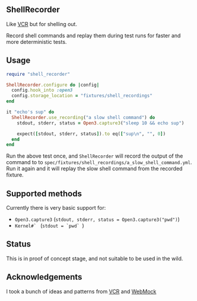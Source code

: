 ShellRecorder
-------------

Like [VCR](https://github.com/vcr/vcr) but for shelling out.

Record shell commands and replay them during test runs for faster and more
deterministic tests.

## Usage

```ruby
require "shell_recorder"

ShellRecorder.configure do |config|
  config.hook_into :open3
  config.storage_location = "fixtures/shell_recordings"
end

it "echo's sup" do
  ShellRecorder.use_recording("a slow shell command") do
    stdout, stderr, status = Open3.capture3("sleep 10 && echo sup")

    expect([stdout, stderr, status]).to eq(["sup\n", "", 0])
  end
end
```

Run the above test once, and `ShellRecorder` will record the output of the
command to to `spec/fixtures/shell_recordings/a_slow_shell_command.yml`. Run it
again and it will replay the slow shell command from the recorded fixture.


## Supported methods

Currently there is very basic support for:

- `Open3.capture3` (`stdout, stderr, status = Open3.capture3("pwd")`)
- ```Kernel#` ``` (```stdout = `pwd` ```)

## Status

This is in proof of concept stage, and not suitable to be used in the wild.

## Acknowledgements

I took a bunch of ideas and patterns from [VCR](https://github.com/vcr/vcr) and
[WebMock](https://github.com/bblimke/webmock)
